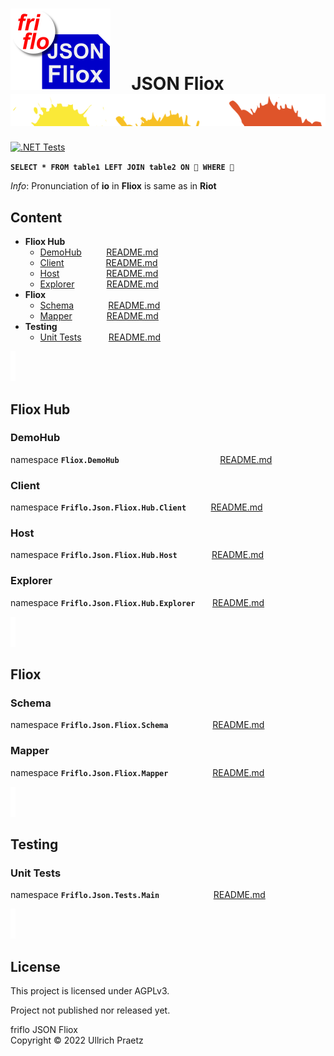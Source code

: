 

# ![logo](docs/images/Json-Fliox.svg)     **JSON Fliox**      ![SPLASH](docs/images/paint-splatter.svg)

[![.NET Tests](https://github.com/friflo/Friflo.Json.Fliox/workflows/.NET/badge.svg)](https://github.com/friflo/Friflo.Json.Fliox/actions)



__`SELECT * FROM table1 LEFT JOIN table2 ON 💩 WHERE 💩`__

*Info*: Pronunciation of **io** in **Fliox** is same as in **Riot**


## Content
- **Fliox Hub**
    - [DemoHub](#demohub)          [README.md](DemoHub/README.md)
    - [Client](#client)                 [README.md](Json/Fliox.Hub/Client/README.md)
    - [Host](#host)                   [README.md](Json/Fliox.Hub/Host/README.md)
    - [Explorer](#explorer)             [README.md](Json/Fliox.Hub.Explorer/README.md)
- **Fliox**
    - [Schema](#schema)              [README.md](Json/Fliox/Schema/README.md)
    - [Mapper](#mapper)              [README.md](Json/Fliox/Mapper/README.md)
- **Testing**
    - [Unit Tests](#unit-tests)           [README.md](Json.Tests/README.md)



![section](docs/images/new-section.png)

## **Fliox Hub**

### **DemoHub**
namespace **`Fliox.DemoHub`**                                         [README.md](DemoHub/README.md)


### **Client**
namespace **`Friflo.Json.Fliox.Hub.Client`**          [README.md](Json/Fliox.Hub/Client/README.md)


### **Host**
namespace **`Friflo.Json.Fliox.Hub.Host`**              [README.md](Json/Fliox.Hub/Host/README.md)


### **Explorer**
namespace **`Friflo.Json.Fliox.Hub.Explorer`**       [README.md](Json/Fliox.Hub.Explorer/README.md)




![section](docs/images/new-section.png)

## **Fliox**

### **Schema**
namespace **`Friflo.Json.Fliox.Schema`**                  [README.md](Json/Fliox/Schema/README.md)


### **Mapper**
namespace **`Friflo.Json.Fliox.Mapper`**                  [README.md](Json/Fliox/Mapper/README.md)




![section](docs/images/new-section.png)

## **Testing**

### **Unit Tests**
namespace **`Friflo.Json.Tests.Main`**                      [README.md](Json.Tests/README.md)



![section](docs/images/new-section.png)

## License

This project is licensed under AGPLv3.

Project not published nor released yet.

friflo JSON Fliox  
Copyright © 2022 Ullrich Praetz
